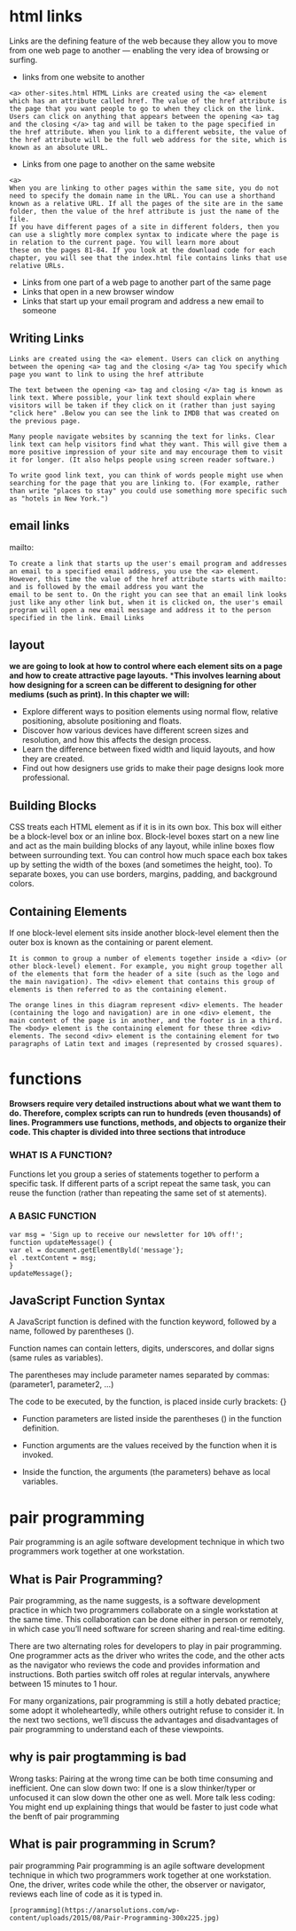 # html links
Links are the defining feature of the web because they allow you to move from one web page to another — enabling the very idea of browsing or surfing.
+ links from one website to another
```
<a> other-sites.html HTML Links are created using the <a> element which has an attribute called href. The value of the href attribute is the page that you want people to go to when they click on the link.
Users can click on anything that appears between the opening <a> tag and the closing </a> tag and will be taken to the page specified in the href attribute. When you link to a different website, the value of the href attribute will be the full web address for the site, which is known as an absolute URL.
```
+ Links from one page to another on the same website
```
<a>
When you are linking to other pages within the same site, you do not need to specify the domain name in the URL. You can use a shorthand known as a relative URL. If all the pages of the site are in the same folder, then the value of the href attribute is just the name of the file.
If you have different pages of a site in different folders, then you can use a slightly more complex syntax to indicate where the page is in relation to the current page. You will learn more about
these on the pages 81-84. If you look at the download code for each chapter, you will see that the index.html file contains links that use relative URLs.
```
+ Links from one part of a web page to another part of the same page
+ Links that open in a new browser window
+ Links that start up your email program and address a new email to someone
## Writing Links
```
Links are created using the <a> element. Users can click on anything between the opening <a> tag and the closing </a> tag You specify which page you want to link to using the href attribute
```
```
The text between the opening <a> tag and closing </a> tag is known as link text. Where possible, your link text should explain where visitors will be taken if they click on it (rather than just saying "click here" .Below you can see the link to IMDB that was created on the previous page. 
```
```
Many people navigate websites by scanning the text for links. Clear link text can help visitors find what they want. This will give them a more positive impression of your site and may encourage them to visit it for longer. (It also helps people using screen reader software.)
```
```
To write good link text, you can think of words people might use when searching for the page that you are linking to. (For example, rather than write "places to stay" you could use something more specific such as "hotels in New York.")
```
## email links
mailto:
```
To create a link that starts up the user's email program and addresses an email to a specified email address, you use the <a> element. However, this time the value of the href attribute starts with mailto: and is followed by the email address you want the
email to be sent to. On the right you can see that an email link looks just like any other link but, when it is clicked on, the user's email program will open a new email message and address it to the person specified in the link. Email Links
```
## layout
**we are going to look at how to control where each element sits on a page and how to create attractive page layouts.**
***This involves learning about how designing for a screen can be different to designing for other mediums (such as print). In this chapter we will:**
+ Explore different ways to position elements using normal flow, relative positioning, absolute positioning and floats.
+ Discover how various devices have different screen sizes
and resolution, and how this affects the design process.
+ Learn the difference between fixed width and liquid layouts,
and how they are created.
+ Find out how designers use grids to make their page
designs look more professional.


## Building Blocks
CSS treats each HTML element as if it is in its
own box. This box will either be a block-level
box or an inline box.
Block-level boxes start on a new line and act as the main building blocks
of any layout, while inline boxes flow between surrounding text. You can
control how much space each box takes up by setting the width of the
boxes (and sometimes the height, too). To separate boxes, you can use
borders, margins, padding, and background colors.
## Containing Elements
If one block-level element sits inside another block-level element then the outer box is known as the containing or parent element. 
```
It is common to group a number of elements together inside a <div> (or other block-level) element. For example, you might group together all of the elements that form the header of a site (such as the logo and the main navigation). The <div> element that contains this group of elements is then referred to as the containing element.
```
```
The orange lines in this diagram represent <div> elements. The header (containing the logo and navigation) are in one <div> element, the main content of the page is in another, and the footer is in a third. The <body> element is the containing element for these three <div> elements. The second <div> element is the containing element for two paragraphs of Latin text and images (represented by crossed squares).
```
# functions
**Browsers require very detailed instructions about what we want them to do. Therefore, complex scripts can run to hundreds (even thousands) of lines. Programmers use functions, methods, and objects to organize their code. This chapter is divided into three sections that introduce**

### WHAT IS A FUNCTION?
Functions let you group a series of statements together to perform a specific task. If different parts of a script repeat the same task, you can reuse the function (rather than repeating the same set of st atements).

### A BASIC FUNCTION
```
var msg = 'Sign up to receive our newsletter for 10% off!';
function updateMessage() {
var el = document.getElementByld('message'};
el .textContent = msg;
}
updateMessage(};
```
## JavaScript Function Syntax
A JavaScript function is defined with the function keyword, followed by a name, followed by parentheses ().

Function names can contain letters, digits, underscores, and dollar signs (same rules as variables).

The parentheses may include parameter names separated by commas:
(parameter1, parameter2, ...)

The code to be executed, by the function, is placed inside curly brackets: {}
+ Function parameters are listed inside the parentheses () in the function definition.

+ Function arguments are the values received by the function when it is invoked.

+ Inside the function, the arguments (the parameters) behave as local variables.


# pair programming
Pair programming is an agile software development technique in which two programmers work together at one workstation.
## What is Pair Programming?
Pair programming, as the name suggests, is a software development practice in which two programmers collaborate on a single workstation at the same time. This collaboration can be done either in person or remotely, in which case you’ll need software for screen sharing and real-time editing.   

There are two alternating roles for developers to play in pair programming. One programmer acts as the driver who writes the code, and the other acts as the navigator who reviews the code and provides information and instructions. Both parties switch off roles at regular intervals, anywhere between 15 minutes to 1 hour.   

For many organizations, pair programming is still a hotly debated practice; some adopt it wholeheartedly, while others outright refuse to consider it. In the next two sections, we’ll discuss the advantages and disadvantages of pair programming to understand each of these viewpoints.
## why is pair progtamming is bad

Wrong tasks: Pairing at the wrong time can be both time consuming and inefficient. One can slow down two: If one is a slow thinker/typer or unfocused it can slow down the other one as well. More talk less coding: You might end up explaining things that would be faster to just code
what the benft of pair programming 


## What is pair programming in Scrum?
 ‪pair programming‬‏
Pair programming is an agile software development technique in which two programmers work together at one workstation. One, the driver, writes code while the other, the observer or navigator, reviews each line of code as it is typed in. 
  


    [programming](https://anarsolutions.com/wp-content/uploads/2015/08/Pair-Programming-300x225.jpg)